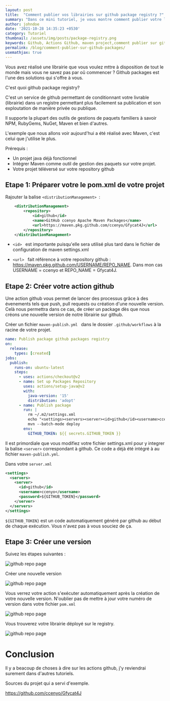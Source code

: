 ```yaml
---
layout: post
title:  "Comment publier vos librairies sur github package registry ?"
summary: "Dans ce mini tutoriel, je vous montre comment publier votre librairie open source sur github packages en quelques étapes"
author: johndoe
date: '2021-10-28 14:35:23 +0530'
category: Tutoriel
thumbnail: /assets/img/posts/package-registry.png
keywords: Github, Actions Github, maven project,comment publier sur github packages, github package registry
permalink: /blog/comment-publier-sur-github-packages/
usemathjax: true
---
```


Vous avez réalisé une librairie que vous voulez mttre à disposition de tout le monde mais vous ne savez pas par oû commencer ? Github packages est l'une des solutions 
qui s'offre à vous.

C'est quoi github package registry?

C'est un service de github permettant de conditionnant votre livrable (librairie) dans un registre permettant plus facilement sa publication et son exploutation de manière privée ou publique.

Il supporte la plupart des outils de gestions de paquets familiers à savoir NPM, RubyGems, NuGet, Maven et bien d'autres.

L'exemple que nous allons voir aujourd'hui a été réalisé avec Maven, c'est celui que j'utilise le plus.

Prérequis :

- Un projet java déjà fonctionnel
- Intégrer Maven comme outil de gestion des paquets sur votre projet.
- Votre projet téléversé sur votre repository github


## Etape 1: Préparer votre le pom.xml de votre projet

Rajouter la balise ```<distributionManagement> ```:

```xml
    <distributionManagement>
        <repository>
            <id>github</id>
            <name>GitHub ccenyo Apache Maven Packages</name>
            <url>https://maven.pkg.github.com/ccenyo/Gfycat4J</url>
        </repository>
    </distributionManagement>
```

*  ```<id> ``` est importante puisqu'elle sera utilisé plus tard dans le fichier de configuration de maven settings.xml

* ```<url> ``` fait référence à votre repository github : https://maven.pkg.github.com/USERNAME/REPO_NAME. Dans mon cas USERNAME = ccenyo et REPO_NAME = Gfycat4J.



## Etape 2: Créer votre action github

Une action github vous permet de lancer des processus grâce à des évenements tels que push, pull requests ou création d'une nouvelle version.
Celà nous permettra dans ce cas, de créer un package dès que nous créons une nouvelle version de notre librairie sur github.

Créer un fichier ``maven-publish.yml `` dans le dossier ``.github/workflows`` à la racine de votre projet.


`````yaml
name: Publish package github packages registry
on:
  release:
    types: [created]
jobs:
  publish:
    runs-on: ubuntu-latest
    steps:
      - uses: actions/checkout@v2
      - name: Set up Packages Repository
        uses: actions/setup-java@v2
        with:
          java-version: '15'
          distribution: 'adopt'
      - name: Publish package
        run: | 
          rm ~/.m2/settings.xml
          echo "<settings><servers><server><id>github</id><username>ccenyo</username><password>${GITHUB_TOKEN}</password></server></servers></settings>" > ~/.m2/settings.xml
          mvn --batch-mode deploy
        env:
          GITHUB_TOKEN: ${{ secrets.GITHUB_TOKEN }}

``````

Il est primordiale que vous modifiez votre fichier settings.xml pour y integrer la balise ``<server>`` correspondant à github. Ce code a déjà été intégré à au fichier ``maven-publish.yml``.

Dans votre ``server.xml``
````xml
<settings>
  <servers>
    <server>
      <id>github</id>
      <username>ccenyo</username>
      <password>${GITHUB_TOKEN}</password>
    </server>
  </servers>
</settings>
````

``${GITHUB_TOKEN}`` est un code automatiquement généré par github au début de chaque exécution. Vous n'avez pas à vous souciez de ça.

## Etape 3: Créer une version 

Suivez les étapes suivantes :

![github repo page](/assets/img/posts/github-repo_page.png)


Créer une nouvelle version 

![github repo page](/assets/img/posts/drag_new_release.png)

Vous verrez votre action s'exécuter automatiquement après la création de votre nouvelle version. N'oublier pas de mettre à jour votre numéro de version dans votre fichier ``pom.xml`` 


![github repo page](/assets/img/posts/github_publish.png)

Vous trouverez votre librairie déployé sur le registry.

![github repo page](/assets/img/posts/github_release.png)


# Conclusion

 Il y a beacoup de choses à dire sur les actions github, j'y reviendrai surement dans d'autres tutoriels.

Sources du projet qui a servi d'exemple.

https://github.com/ccenyo/Gfycat4J
